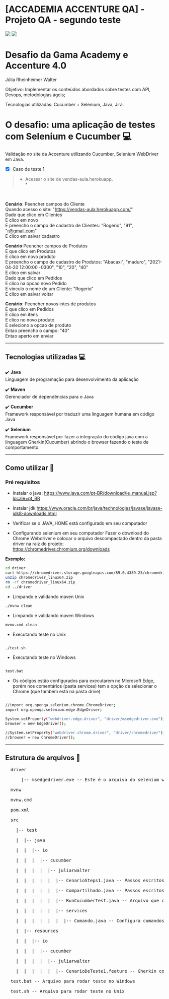 # [ACCADEMIA ACCENTURE QA] - Projeto QA - segundo teste

![](https://img.shields.io/badge/cucumber-v.0.0.1-yellow.svg)
![](https://img.shields.io/badge/selenium-v.3.141.59-green.svg)


# Desafio da Gama Academy e Accenture 4.0

Júlia Rheinheimer Walter

Objetivo: Implementar os conteúdos abordados sobre testes com API, Devops, metodologias ágeis;

Tecnologias utilizadas: Cucumber + Selenium, Java, Jira.


# O desafio: uma aplicação de testes com Selenium e Cucumber :computer:
Validação no site da Accenture utilizando Cucumber, Selenium WebDriver em Java.

- [x] Caso de teste 1
 >* Acessar o site de vendas-aula.herokuapp. <br>*
 <br>
 
  **Cenário**: Peencher campos do Cliente  <br>
	Quando acesso o site: "https://vendas-aula.herokuapp.com/"  <br>
	Dado que clico em Clientes  <br>
	E clico em novo  <br>
	E preencho o campo de cadastro de Clientes: "Rogerio", "91", "r@gmail.com"  <br>
	E clico em salvar cadastro  <br>

  **Cenário**:Peencher campos de Produtos <br>
	E que clico em Produtos <br>
	E clico em novo produto <br>
	E preencho o campo de cadastro de Produtos: "Abacaxi", "maduro", "2021-04-20 12:00:00 -0300", "10", "20", "40" <br>
	E clico em salvar	<br>
	Dado que clico em Pedidos <br>
	E clico na opcao novo Pedido <br>
	E vinculo o nome de um Cliente: "Rogerio" <br>
	E clico em salvar voltar <br>
  
  **Cenário**: Peencher novos intes de produtos <br>
  E que clico em Pedidos <br>
	E clico em itens <br>
	E clico no novo produto <br>
	E seleciono a opcao de produto <br>
	Entao preencho o campo: "40" <br>
	Entao aperto em enviar <br>

--------------------------------------------------------------------

## Tecnologias utilizadas :computer:

:heavy_check_mark: <b>Java</b><br>
Linguagem de programação para desenvolvimento da aplicação<br>

:heavy_check_mark: <b>Maven</b><br>
Gerenciador de dependências para o Java<br>

:heavy_check_mark: <b>Cucumber</b><br>
Framework responsável por traduzir uma linguagem humana em código Java<br>

:heavy_check_mark: <b>Selenium</b><br>
Framework responsável por fazer a integração do código java com a linguagem Gherkin(Cucumber) abrindo o browser fazendo o teste de comportamento<br>

--------------------------------------------------------------------
## Como utilizar :bookmark_tabs:

### Pré requisitos

- Instalar o java:
https://www.java.com/pt-BR/download/ie_manual.jsp?locale=pt_BR

- Instalar jdk
https://www.oracle.com/br/java/technologies/javase/javase-jdk8-downloads.html

- Verificar se o JAVA_HOME está configurado em seu computador

- Configurando selenium em seu computador
Fazer o download do Chrome Webdriver e colocar o arquivo descompactado dentro da pasta driver na raiz do projeto:<br>
https://chromedriver.chromium.org/downloads<br>

<b>Exemplo:</b><br>
 ```bash
cd driver
curl https://chromedriver.storage.googleapis.com/89.0.4389.23/chromedriver_linux64.zip
unzip chromedriver_linux64.zip
rm -rf chromedriver_linux64.zip
cd ../driver
 ```

- Limpando e validando maven Unix
 ```bash
./mvnw clean
 ```
 
- Limpando e validando maven Windows
 ```bash
mvnw.cmd clean
 ```

- Executando teste no Unix
 ```bash
 
./test.sh

 ```

- Executando teste no Windows
 ```bash

test.bat

 ```
 
 - Os códigos estão configurados para executarem no Microsoft Edge, porém nos comentários (pasta services) tem a opção de selecionar o Chrome (que também está na pasta drive)
 ```bash
 
//import org.openqa.selenium.chrome.ChromeDriver;
import org.openqa.selenium.edge.EdgeDriver;
 
 System.setProperty("webdriver.edge.driver", "driver/msedgedriver.exe");
 browser = new EdgeDriver();

 //System.setProperty("webdriver.chrome.driver", "driver/chromedriver");
 //browser = new ChromeDriver();
 
 ```

--------------------------------------------------------------------
## Estrutura de arquivos :open_file_folder:
<pre>
  driver <br>
      |-- msedgedriver.exe -- Este é o arquivo do selenium webdriver, substitua este arquivo com a versão da sua máquina<br>
  mvnw<br>
  mvnw.cmd<br>
  pom.xml<br>
  src<br>
    |-- test<br>
    |  |-- java<br>
    |  |  |-- io<br>
    |  |  |  |-- cucumber<br>
    |  |  |  |  |-- juliarwalter <br>
    |  |  |  |  |  |-- CenarioSteps1.java -- Passos escritos em java com selenium abrindo o browser e preenchenco o site de vendas-aula.herokuapp<br>
    |  |  |  |  |  |-- Compartilhado.java -- Passos escritos em java com selenium - comando comapartilhado <br>
    |  |  |  |  |  |-- RunCucumberTest.java -- Arquivo que configura a inicialização do Java test <br> 
    |  |  |  |  |  |-- services <br>
    |  |  |  |  |  |  |-- Comando.java -- Configura comandos no Java test <br> 
    |  |-- resources <br>
    |  |  |-- io <br>
    |  |  |  |-- cucumber <br>
    |  |  |  |  |-- juliarwalter <br>
    |  |  |  |  |  |-- CenarioDeTeste1.feature -- Gherkin com o caso de teste 1 <br>
  test.bat -- Arquivo para rodar teste no Windows<br>
  test.sh -- Arquivo para rodar teste no Unix<br>
</pre>
